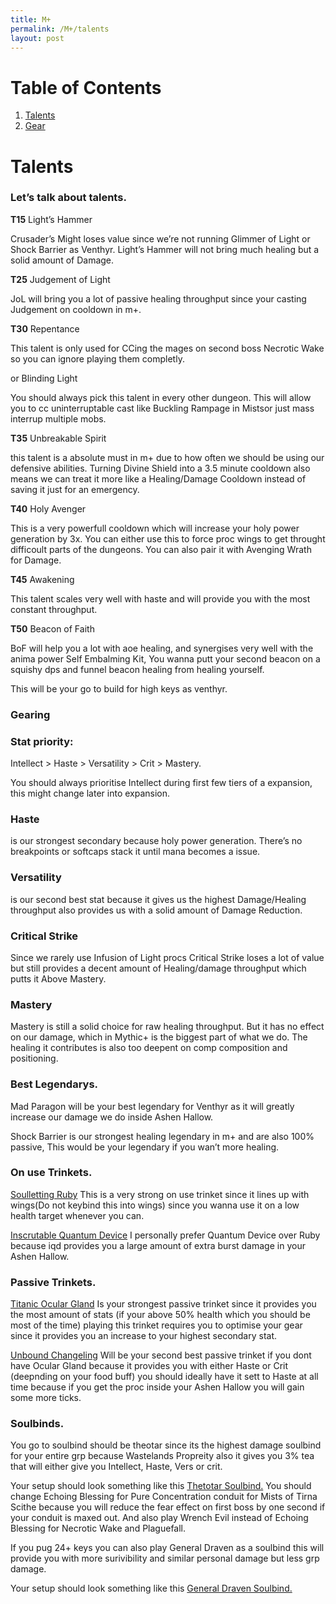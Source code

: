 ```yaml
---
title: M+
permalink: /M+/talents
layout: post
---
```


# Table of Contents

1. [Talents](#Talents)
2. [Gear](#gear)

# Talents

### **Let’s talk about talents.**

**T15**
Light’s Hammer

Crusader’s Might loses value since we’re not running Glimmer of Light or Shock Barrier as Venthyr. Light’s Hammer will not bring much healing but a solid amount of Damage.

**T25**
Judgement of Light

JoL will bring you a lot of passive healing throughput since your casting Judgement on cooldown in m+.

**T30**
Repentance

This talent is only used for CCing the mages on second boss Necrotic Wake so you can ignore playing them completly.

or Blinding Light

You should always pick this talent in every other dungeon. This will allow you to cc uninterruptable cast like Buckling Rampage in Mistsor just mass interrup multiple mobs.

**T35**
Unbreakable Spirit

this talent is a absolute must in m+ due to how often we should be using our defensive abilities. Turning Divine Shield into a 3.5 minute cooldown also means we can treat it more like a Healing/Damage Cooldown instead of saving it just for an emergency.

**T40**
Holy Avenger

This is a very powerfull cooldown which will increase your holy power generation by 3x. You can either use this to force proc wings to get throught difficoult parts of the dungeons. You can also pair it with Avenging Wrath for Damage.

**T45**
Awakening

This talent scales very well with haste and will provide you with the most constant throughput.

**T50**
Beacon of Faith

BoF will help you a lot with aoe healing, and synergises very well with the anima power Self Embalming Kit, You wanna putt your second beacon on a squishy dps and funnel beacon healing from healing yourself.

This will be your go to build for high keys as venthyr.

### **Gearing**

### **Stat priority:**

Intellect > Haste > Versatility > Crit > Mastery.

You should always prioritise Intellect during first few tiers of a expansion, this might change later into expansion.

### **Haste**

 is our strongest secondary because holy power generation. There’s no breakpoints or softcaps stack it until mana becomes a issue.

### **Versatility**

 is our second best stat because it gives us the highest Damage/Healing throughput also provides us with a solid amount of Damage Reduction.
### **Critical Strike**
Since we rarely use Infusion of Light procs Critical Strike loses a lot of value but still provides a decent amount of Healing/damage throughput which putts it Above Mastery.

### **Mastery** 
Mastery is still a solid choice for raw healing throughput. But it has no effect on our damage, which in Mythic+ is the biggest part of what we do. The healing it contributes is also too deepent on comp composition and positioning.

### **Best Legendarys.**

Mad Paragon will be your best legendary for Venthyr as it will greatly increase our damage we do inside Ashen Hallow.

Shock Barrier is our strongest healing legendary in m+ and are also 100% passive, This would be your legendary if you wan’t more healing.

### **On use Trinkets.**

[Soulletting Ruby](https://www.wowhead.com/item=178809/soulletting-ruby?bonus=6805:1472)
This is a very strong on use trinket since it lines up with wings(Do not keybind this into wings) since you wanna use it on a low health target whenever you can.

[Inscrutable Quantum Device](https://www.wowhead.com/item=179350/inscrutable-quantum-device?bonus=6805:1472)
I personally prefer Quantum Device over Ruby because iqd provides you a large amount of extra burst damage in your Ashen Hallow.

### **Passive Trinkets.**

[Titanic Ocular Gland](https://www.wowhead.com/item=186423/titanic-ocular-gland?bonus=6805)
Is your strongest passive trinket since it provides you the most amount of stats (if your above 50% health which you should be most of the time) playing this trinket requires you to optimise your gear since it provides you an increase to your highest secondary stat.

[Unbound Changeling](https://www.wowhead.com/item=178708/unbound-changeling?bonus=6805:1472)
Will be your second best passive trinket if you dont have Ocular Gland because it provides you with either Haste or Crit (deepnding on your food buff) you should ideally have it sett to Haste at all time because if you get the proc inside your Ashen Hallow you will gain some more ticks.

### **Soulbinds.**

You go to soulbind should be theotar since its the highest damage soulbind for your entire grp because Wastelands Propreity also it gives you 3% tea that will either give you Intellect, Haste, Vers or crit.

Your setup should look something like this [Thetotar Soulbind.](https://www.wowhead.com/soulbind-calc/venthyr/theotar-the-mad-duke/paladin/Awa-774CBS1ECBUtdAgSBTD0CCUwEAgiFStjCDUsqgg) You should change Echoing Blessing for Pure Concentration conduit for Mists of Tirna Scithe because you will reduce the fear effect on first boss by one second if your conduit is maxed out. And also play Wrench Evil instead of Echoing Blessing for Necrotic Wake and Plaguefall.

If you pug 24+ keys you can also play General Draven as a soulbind this will provide you with more surivibility and similar personal damage but less grp damage.

Your setup should look something like this [General Draven Soulbind.](https://www.wowhead.com/soulbind-calc/venthyr/general-draven/paladin/AwaWb5YCFS1ECCUtdAgSBTD0CCUwEAghBStjCA)
